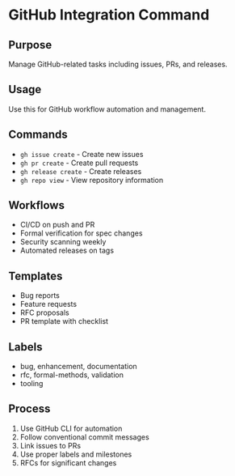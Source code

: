 # GitHub Integration Command

## Purpose
Manage GitHub-related tasks including issues, PRs, and releases.

## Usage
Use this for GitHub workflow automation and management.

## Commands
- `gh issue create` - Create new issues
- `gh pr create` - Create pull requests  
- `gh release create` - Create releases
- `gh repo view` - View repository information

## Workflows
- CI/CD on push and PR
- Formal verification for spec changes
- Security scanning weekly
- Automated releases on tags

## Templates
- Bug reports
- Feature requests
- RFC proposals
- PR template with checklist

## Labels
- bug, enhancement, documentation
- rfc, formal-methods, validation
- tooling

## Process
1. Use GitHub CLI for automation
2. Follow conventional commit messages
3. Link issues to PRs
4. Use proper labels and milestones
5. RFCs for significant changes
